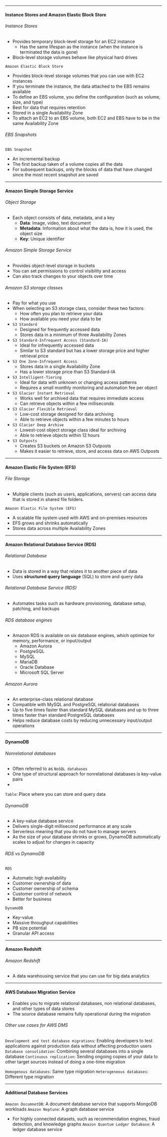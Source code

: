 ***
#### Instance Stores and Amazon Elastic Block Store
###### Instance Stores
* Provides temporary block-level storage for an EC2 instance
	* Has the same lifespan as the instance (when the instance is terminated the data is gone)
* Block-level storage volumes behave like physical hard drives

`Amazon Elastic Block Store`
* Provides block-level storage volumes that you can use with EC2 instances
* If you terminate the instance, the data attached to the EBS remains available
* To define an EBS volume, you define the configuration (such as volume, size, and type)
* Best for data that requires retention
* Stored in a single Availability Zone
* To attach an EC2 to an EBS volume, both EC2 and EBS have to be in the same Availability Zone

###### EBS Snapshots
`EBS Snapshot`
* An incremental backup
* The first backup taken of a volume copies all the data
* For subsequent backups, only the blocks of data that have changed since the most recent snapshot are saved

***

#### Amazon Simple Storage Service
###### Object Storage
* Each object consists of data, metadata, and a key
	* **Data**: Image, video, text document
	* **Metadata**:  Information about what the data is, how it is used, the object size
	* **Key**: Unique identifier

###### Amazon Simple Storage Service 
* Provides object-level storage in buckets
* You can set permissions to control visibility and access 
* Can also track changes to your objects over time

###### Amazon S3 storage classes
* Pay for what you use
* When selecting an S3 storage class, consider these two factors:
	* How often you plan to retrieve your data
	* How available you need your data to be
* `S3 Standard`
	* Designed for frequently accessed data
	* Stores data in a minimum of three Availability Zones
* `S3 Standard-Infrequent Access (Standard-IA)`
	* Ideal for infrequently accessed data
	* Similar to S3 standard but has a lower storage price and higher retrieval price
* `S3 One Zone-Infrequent Access`
	* Stores data in a single Availability Zone
	* Has a lower storage price than S3 Standard-IA
* `S3 Intelligent-Tiering`
	* Ideal for data with unknown or changing access patterns
	* Requires a small monthly monitoring and automation fee per object
* `S3 Glacier Instant Retrieval`
	* Works well for archived data that requires immediate access
	* Can retrieve objects within a few milliseconds
* `S3 Glacier Flexible Retrieval`
	* Low-cost storage designed for data archiving
	* Able to retrieve objects within a few minutes to hours
* `S3 Glacier Deep Archive`
	* Lowest-cost object storage class ideal for archiving
	* Able to retrieve objects within 12 hours
* `S3 Outposts`
	* Creates S3 buckets on Amazon S3 Outposts
	* Makes it easier to retrieve, store, and access data on AWS Outposts

***

#### Amazon Elastic File System (EFS)
###### File Storage
* Multiple clients (such as users, applications, servers) can access data that is stored in shared file folders.

`Amazon Elastic File System (EFS)`
* A scalable file system used with AWS and on-premises resources
* EFS grows and shrinks automatically
* Stores data across multiple Availability Zones

***
#### Amazon Relational Database Service (RDS)
###### Relational Database
* Data is stored in a way that relates it to another piece of data
* Uses **structured query language** (SQL) to store and query data

###### Relational Database Service (RDS)
* Automates tasks such as hardware provisioning, database setup, patching, and backups

###### RDS database engines
* Amazon RDS is available on six database engines, which optimize for memory, performance, or input/output
	* Amazon Aurora
	* PostgreSQL
	* MySQL
	* MariaDB
	* Oracle Database
	* Microsoft SQL Server

###### Amazon Aurora
* An enterprise-class relational database
* Compatible with MySQL and PostgreSQL relational databases
* Up to five times faster than standard MySQL databases and up to three times faster than standard PostgreSQL databases
* Helps reduce database costs by reducing unnecessary input/output operations


***
#### DynamoDB
###### Nonrelational databases
* Often referred to as `NoSQL databases`
* One type of structural approach for nonrelational databases is key-value pairs
* 
`Table`: Place where you can store and query data

###### DynamoDB
* A key-value database service
* Delivers single-digit millisecond performance at any scale
* Serverless meaning that you do not have to manage servers
* As the size of your database shrinks or grows, DynamoDB automatically scales to adjust for changes in capacity

###### RDS vs DynamoDB
`RDS`
* Automatic high availability
* Customer ownership of data
* Customer ownership of schema
* Customer control of network
* Better for business

`DynamoDB`
* Key-value
* Massive throughput capabilities
* PB size potential
* Granular API access

***
#### Amazon Redshift
###### Amazon Redshift
* A data warehousing service that you can use for big data analytics

***
#### AWS Database Migration Service
* Enables you to migrate relational databases, non relational databases, and other types of data stores
* The source database remains fully operational during the migration
###### Other use cases for AWS DMS
`Development and test database migrations`: Enabling developers to test applications against production data without affecting production users
`Database consolidation`: Combining several databases into a single database
`Continuous replication`: Sending ongoing copies of your data to other target sources instead of doing a one-time migration

`Homogenous databases`: Same type migration
`Heterogeneous databases`: Different type migration

***
#### Additional Database Services
`Amazon DocumnetDB`: A document database service that supports MongoDB workloads
`Amazon Neptune`: A graph database service
* For highly connected datasets, such as recommendation engines, fraud detection, and knowledge graphs
`Amazon Quantum Ledger Database`: A ledger database service

